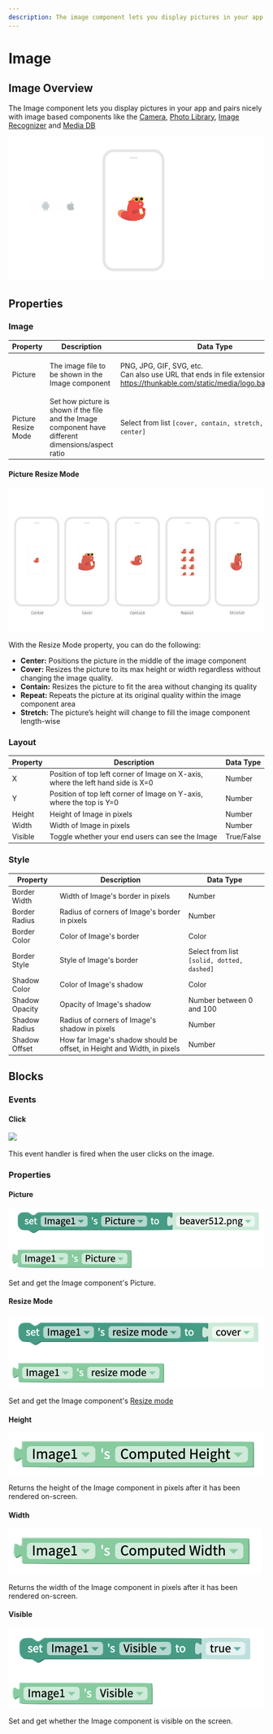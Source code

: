 ```yaml
---
description: The image component lets you display pictures in your app.
---
```


# Image

## Image Overview

The Image component lets you display pictures in your app and pairs nicely with image based components like the [Camera](camera.md), [Photo Library](camera.md#use-image-from-photo-library), [Image Recognizer](camera.md#image-recognition) and [Media DB](camera.md#upload-image-to-the-cloud)

![](.gitbook/assets/image-fig-1.png)

## Properties

### Image

| Property            | Description                                                                                         | Data Type                                                                                                                                                                                                    |
| ------------------- | --------------------------------------------------------------------------------------------------- | ------------------------------------------------------------------------------------------------------------------------------------------------------------------------------------------------------------ |
| Picture             | The image file to be shown in the Image component                                                   | <p>PNG, JPG, GIF, SVG, etc.<br>Can also use URL that ends in file extension (eg <a href="https://thunkable.com/static/media/logo.ba96eb83.png">https://thunkable.com/static/media/logo.ba96eb83.png</a>)</p> |
| Picture Resize Mode | Set how picture is shown if the file and the Image component have different dimensions/aspect ratio | Select from list `[cover, contain, stretch, repeat, center]`                                                                                                                                                 |

#### Picture Resize Mode

![](.gitbook/assets/image-fig-3.png)

With the Resize Mode property, you can do the following:

* **Center:** Positions the picture in the middle of the image component
* **Cover:** Resizes the picture to its max height or width regardless without changing the image quality.
* **Contain:** Resizes the picture to fit the area without changing its quality
* **Repeat:** Repeats the picture at its original quality within the image component area
* **Stretch:** The picture’s height will change to fill the image component length-wise

### Layout

| Property | Description                                                                     | Data Type  |
| -------- | ------------------------------------------------------------------------------- | ---------- |
| X        | Position of top left corner of Image on X-axis, where the left hand side is X=0 | Number     |
| Y        | Position of top left corner of Image on Y-axis, where the top is Y=0            | Number     |
| Height   | Height of Image in pixels                                                       | Number     |
| Width    | Width of Image in pixels                                                        | Number     |
| Visible  | Toggle whether your end users can see the Image                                 | True/False |

### Style

| Property       | Description                                                             | Data Type                                  |
| -------------- | ----------------------------------------------------------------------- | ------------------------------------------ |
| Border Width   | Width of Image's border in pixels                                       | Number                                     |
| Border Radius  | Radius of corners of Image's border in pixels                           | Number                                     |
| Border Color   | Color of Image's border                                                 | Color                                      |
| Border Style   | Style of Image's border                                                 | Select from list `[solid, dotted, dashed]` |
| Shadow Color   | Color of Image's shadow                                                 | Color                                      |
| Shadow Opacity | Opacity of Image's shadow                                               | Number between 0 and 100                   |
| Shadow Radius  | Radius of corners of Image's shadow in pixels                           | Number                                     |
| Shadow Offset  | How far Image's shadow should be offset, in Height and Width, in pixels | Number                                     |

## Blocks

### Events

#### Click

![](.gitbook/assets/image\_click.png)

This event handler is fired when the user clicks on the image.

### Properties

#### Picture&#x20;

![](.gitbook/assets/imp.png)

Set and get the Image component's Picture.



#### Resize Mode&#x20;

![](.gitbook/assets/imr.png)

Set and get the Image component's [Resize mode](image-1.md#picture-resize-mode)

#### Height&#x20;

![](.gitbook/assets/imh.png)

Returns the height of the Image component in pixels after it has been rendered on-screen.

#### Width

![](.gitbook/assets/imw.png)

Returns the width of the Image component in pixels after it has been rendered on-screen.

#### Visible&#x20;

![](.gitbook/assets/imv.png)

Set and get whether the Image component is visible on the screen.
